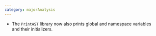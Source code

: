 ```yaml
---
category: majorAnalysis
---
```

* The `PrintAST` library now also prints global and namespace variables and their initializers.
